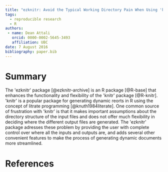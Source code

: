 ```yaml
---
title: "ezknitr: Avoid the Typical Working Directory Pain When Using 'knitr'"
tags:
  - reproducible research
  - R
authors:
 - name: Dean Attali
   orcid: 0000-0002-5645-3493
   affiliation: UBC
date: 7 August 2016
bibliography: paper.bib
---
```


# Summary

The 'ezknitr' package [@ezknitr-archive] is an R package [@R-base] that enhances the functionality and flexibility of the 'knitr' package [@R-knitr]. 'knitr' is a popular package for generating dynamic reorts in R using the concept of litrate programming [@knuth1984literate]. One common source of frustration with 'knitr' is that it makes important assumptions about the directory structure of the input files and does not offer much flexibility in deciding where the different output files are generated. The 'ezknitr' package adresses these problem by providing the user with complete control over where all the inputs and outputs are, and adds several other convenient features to make the process of generating dynamic documents more streamlined.

# References